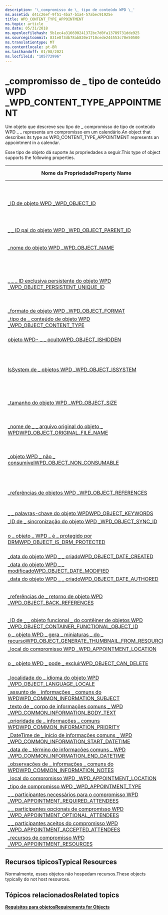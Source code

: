 ```yaml
---
description: '\_compromisso de \_ tipo de conteúdo WPD \_'
ms.assetid: d41c26ef-9f51-4ba7-b1a4-57abec91925e
title: WPD_CONTENT_TYPE_APPOINTMENT
ms.topic: article
ms.date: 05/31/2018
ms.openlocfilehash: 5b1ec4a316690241372bc7d0fa13789731dde925
ms.sourcegitcommit: 831e8f3db78ab820e1710cede244553c70e50500
ms.translationtype: MT
ms.contentlocale: pt-BR
ms.lasthandoff: 01/08/2021
ms.locfileid: "105772996"
---
```

# <a name="wpd_content_type_appointment"></a><span data-ttu-id="448b0-103">\_compromisso de \_ tipo de conteúdo WPD \_</span><span class="sxs-lookup"><span data-stu-id="448b0-103">WPD\_CONTENT\_TYPE\_APPOINTMENT</span></span>

<span data-ttu-id="448b0-104">Um objeto que descreve seu tipo de \_ compromisso de tipo de conteúdo WPD \_ \_ representa um compromisso em um calendário.</span><span class="sxs-lookup"><span data-stu-id="448b0-104">An object that describes its type as WPD\_CONTENT\_TYPE\_APPOINTMENT represents an appointment in a calendar.</span></span>

<span data-ttu-id="448b0-105">Esse tipo de objeto dá suporte às propriedades a seguir.</span><span class="sxs-lookup"><span data-stu-id="448b0-105">This type of object supports the following properties.</span></span>



| <span data-ttu-id="448b0-106">Nome da Propriedade</span><span class="sxs-lookup"><span data-stu-id="448b0-106">Property Name</span></span>                                                                                                         | <span data-ttu-id="448b0-107">Obrigatório ou opcional</span><span class="sxs-lookup"><span data-stu-id="448b0-107">Required or Optional</span></span>                                                           |
|-----------------------------------------------------------------------------------------------------------------------|--------------------------------------------------------------------------------|
| [<span data-ttu-id="448b0-108">\_ID de objeto WPD \_</span><span class="sxs-lookup"><span data-stu-id="448b0-108">WPD\_OBJECT\_ID</span></span>](object-properties.md)                                                                | <span data-ttu-id="448b0-109">Obrigatório, somente leitura.</span><span class="sxs-lookup"><span data-stu-id="448b0-109">Required, read-only.</span></span> <span data-ttu-id="448b0-110">Um cliente não pode definir essa propriedade, mesmo no momento da criação.</span><span class="sxs-lookup"><span data-stu-id="448b0-110">A client cannot set this property, even at creation time.</span></span> |
| [<span data-ttu-id="448b0-111">\_ \_ ID pai do objeto WPD \_</span><span class="sxs-lookup"><span data-stu-id="448b0-111">WPD\_OBJECT\_PARENT\_ID</span></span>](object-properties.md)                                                 | <span data-ttu-id="448b0-112">Obrigatórios.</span><span class="sxs-lookup"><span data-stu-id="448b0-112">Required.</span></span>                                                                      |
| [<span data-ttu-id="448b0-113">\_nome do objeto WPD \_</span><span class="sxs-lookup"><span data-stu-id="448b0-113">WPD\_OBJECT\_NAME</span></span>](object-properties.md)                                                            | <span data-ttu-id="448b0-114">Necessário se o objeto representar um arquivo.</span><span class="sxs-lookup"><span data-stu-id="448b0-114">Required if the object represents a file.</span></span>                                      |
| [<span data-ttu-id="448b0-115">\_ \_ \_ ID exclusiva persistente do objeto WPD \_</span><span class="sxs-lookup"><span data-stu-id="448b0-115">WPD\_OBJECT\_PERSISTENT\_UNIQUE\_ID</span></span>](object-properties.md)                          | <span data-ttu-id="448b0-116">Obrigatório, somente leitura.</span><span class="sxs-lookup"><span data-stu-id="448b0-116">Required, read-only.</span></span> <span data-ttu-id="448b0-117">Um cliente não pode definir essa propriedade, mesmo no momento da criação.</span><span class="sxs-lookup"><span data-stu-id="448b0-117">A client cannot set this property, even at creation time.</span></span> |
| [<span data-ttu-id="448b0-118">\_formato de objeto WPD \_</span><span class="sxs-lookup"><span data-stu-id="448b0-118">WPD\_OBJECT\_FORMAT</span></span>](object-properties.md)                                                        | <span data-ttu-id="448b0-119">Obrigatórios.</span><span class="sxs-lookup"><span data-stu-id="448b0-119">Required.</span></span>                                                                      |
| [<span data-ttu-id="448b0-120">\_tipo de \_ conteúdo de objeto WPD \_</span><span class="sxs-lookup"><span data-stu-id="448b0-120">WPD\_OBJECT\_CONTENT\_TYPE</span></span>](object-properties.md)                                           | <span data-ttu-id="448b0-121">Obrigatórios.</span><span class="sxs-lookup"><span data-stu-id="448b0-121">Required.</span></span>                                                                      |
| [<span data-ttu-id="448b0-122">objeto WPD- \_ \_ oculto</span><span class="sxs-lookup"><span data-stu-id="448b0-122">WPD\_OBJECT\_ISHIDDEN</span></span>](object-properties.md)                                                    | <span data-ttu-id="448b0-123">Necessário se o objeto estiver oculto.</span><span class="sxs-lookup"><span data-stu-id="448b0-123">Required if the object is hidden.</span></span>                                              |
| [<span data-ttu-id="448b0-124">IsSystem de \_ objetos WPD \_</span><span class="sxs-lookup"><span data-stu-id="448b0-124">WPD\_OBJECT\_ISSYSTEM</span></span>](object-properties.md)                                                    | <span data-ttu-id="448b0-125">Obrigatório se o objeto for um objeto do sistema (representa um arquivo do sistema).</span><span class="sxs-lookup"><span data-stu-id="448b0-125">Required if the object is a system object (represents a system file).</span></span>          |
| [<span data-ttu-id="448b0-126">\_tamanho do objeto WPD \_</span><span class="sxs-lookup"><span data-stu-id="448b0-126">WPD\_OBJECT\_SIZE</span></span>](object-properties.md)                                                            | <span data-ttu-id="448b0-127">Necessário se o objeto tiver pelo menos um recurso.</span><span class="sxs-lookup"><span data-stu-id="448b0-127">Required if the object has at least one resource.</span></span>                              |
| [<span data-ttu-id="448b0-128">\_nome de \_ \_ arquivo original do objeto \_ WPD</span><span class="sxs-lookup"><span data-stu-id="448b0-128">WPD\_OBJECT\_ORIGINAL\_FILE\_NAME</span></span>](object-properties.md)                              | <span data-ttu-id="448b0-129">Necessário se o objeto representar um arquivo.</span><span class="sxs-lookup"><span data-stu-id="448b0-129">Required if the object represents a file.</span></span>                                      |
| [<span data-ttu-id="448b0-130">\_objeto WPD \_ não \_ consumível</span><span class="sxs-lookup"><span data-stu-id="448b0-130">WPD\_OBJECT\_NON\_CONSUMABLE</span></span>](object-properties.md)                                       | <span data-ttu-id="448b0-131">Recomendado se o objeto não for destinada ao consumo pelo dispositivo.</span><span class="sxs-lookup"><span data-stu-id="448b0-131">Recommended if the object is not meant for consumption by the device.</span></span>          |
| [<span data-ttu-id="448b0-132">\_referências de objetos WPD \_</span><span class="sxs-lookup"><span data-stu-id="448b0-132">WPD\_OBJECT\_REFERENCES</span></span>](object-properties.md)                                                | <span data-ttu-id="448b0-133">Obrigatório se o objeto tiver referências a outros objetos.</span><span class="sxs-lookup"><span data-stu-id="448b0-133">Required if the object has references to other objects.</span></span>                        |
| [<span data-ttu-id="448b0-134">\_ \_ palavras-chave do objeto WPD</span><span class="sxs-lookup"><span data-stu-id="448b0-134">WPD\_OBJECT\_KEYWORDS</span></span>](object-properties.md)                                                    | <span data-ttu-id="448b0-135">Opcional.</span><span class="sxs-lookup"><span data-stu-id="448b0-135">Optional.</span></span>                                                                      |
| [<span data-ttu-id="448b0-136">\_ID de \_ sincronização do objeto WPD \_</span><span class="sxs-lookup"><span data-stu-id="448b0-136">WPD\_OBJECT\_SYNC\_ID</span></span>](object-properties.md)                                                     | <span data-ttu-id="448b0-137">Opcional.</span><span class="sxs-lookup"><span data-stu-id="448b0-137">Optional.</span></span>                                                                      |
| [<span data-ttu-id="448b0-138">o \_ objeto \_ WPD \_ é \_ protegido por DRM</span><span class="sxs-lookup"><span data-stu-id="448b0-138">WPD\_OBJECT\_IS\_DRM\_PROTECTED</span></span>](object-properties.md)                                  | <span data-ttu-id="448b0-139">Necessário se o objeto estiver protegido pela tecnologia DRM.</span><span class="sxs-lookup"><span data-stu-id="448b0-139">Required if the object is protected by DRM technology.</span></span>                         |
| [<span data-ttu-id="448b0-140">\_data do objeto WPD \_ \_ criado</span><span class="sxs-lookup"><span data-stu-id="448b0-140">WPD\_OBJECT\_DATE\_CREATED</span></span>](object-properties.md)                                           | <span data-ttu-id="448b0-141">Opcional.</span><span class="sxs-lookup"><span data-stu-id="448b0-141">Optional.</span></span>                                                                      |
| [<span data-ttu-id="448b0-142">\_data do objeto WPD \_ \_ modificado</span><span class="sxs-lookup"><span data-stu-id="448b0-142">WPD\_OBJECT\_DATE\_MODIFIED</span></span>](object-properties.md)                                         | <span data-ttu-id="448b0-143">Recomendável.</span><span class="sxs-lookup"><span data-stu-id="448b0-143">Recommended.</span></span>                                                                   |
| [<span data-ttu-id="448b0-144">\_data do objeto WPD \_ \_ criado</span><span class="sxs-lookup"><span data-stu-id="448b0-144">WPD\_OBJECT\_DATE\_AUTHORED</span></span>](object-properties.md)                                         | <span data-ttu-id="448b0-145">Opcional.</span><span class="sxs-lookup"><span data-stu-id="448b0-145">Optional.</span></span>                                                                      |
| [<span data-ttu-id="448b0-146">\_referências de \_ retorno de objeto WPD \_</span><span class="sxs-lookup"><span data-stu-id="448b0-146">WPD\_OBJECT\_BACK\_REFERENCES</span></span>](object-properties.md)                                                                | <span data-ttu-id="448b0-147">Recomendado se o objeto for referenciado por outro objeto.</span><span class="sxs-lookup"><span data-stu-id="448b0-147">Recommended if the object is referenced by another object.</span></span>                     |
| [<span data-ttu-id="448b0-148">\_ID de \_ \_ objeto funcional \_ do contêiner de objetos WPD \_</span><span class="sxs-lookup"><span data-stu-id="448b0-148">WPD\_OBJECT\_CONTAINER\_FUNCTIONAL\_OBJECT\_ID</span></span>](object-properties.md)     | <span data-ttu-id="448b0-149">Opcional.</span><span class="sxs-lookup"><span data-stu-id="448b0-149">Optional.</span></span>                                                                      |
| [<span data-ttu-id="448b0-150">o \_ objeto WPD \_ gera \_ miniaturas \_ do \_ recurso</span><span class="sxs-lookup"><span data-stu-id="448b0-150">WPD\_OBJECT\_GENERATE\_THUMBNAIL\_FROM\_RESOURCE</span></span>](object-properties.md) | <span data-ttu-id="448b0-151">Opcional.</span><span class="sxs-lookup"><span data-stu-id="448b0-151">Optional.</span></span>                                                                      |
| [<span data-ttu-id="448b0-152">\_local do compromisso WPD \_</span><span class="sxs-lookup"><span data-stu-id="448b0-152">WPD\_APPOINTMENT\_LOCATION</span></span>](appointment-properties.md)                                     | <span data-ttu-id="448b0-153">Obrigatórios.</span><span class="sxs-lookup"><span data-stu-id="448b0-153">Required.</span></span>                                                                      |
| [<span data-ttu-id="448b0-154">o \_ objeto WPD \_ pode \_ excluir</span><span class="sxs-lookup"><span data-stu-id="448b0-154">WPD\_OBJECT\_CAN\_DELETE</span></span>](object-properties.md)                                                                     | <span data-ttu-id="448b0-155">Necessário se o objeto puder ser excluído.</span><span class="sxs-lookup"><span data-stu-id="448b0-155">Required if the object can be deleted.</span></span>                                         |
| [<span data-ttu-id="448b0-156">\_localidade do \_ idioma do objeto WPD \_</span><span class="sxs-lookup"><span data-stu-id="448b0-156">WPD\_OBJECT\_LANGUAGE\_LOCALE</span></span>](object-properties.md)                                                                | <span data-ttu-id="448b0-157">Opcional.</span><span class="sxs-lookup"><span data-stu-id="448b0-157">Optional.</span></span>                                                                      |
| [<span data-ttu-id="448b0-158">\_assunto de \_ informações \_ comuns do WPD</span><span class="sxs-lookup"><span data-stu-id="448b0-158">WPD\_COMMON\_INFORMATION\_SUBJECT</span></span>](object-properties.md)                                                            | <span data-ttu-id="448b0-159">Obrigatórios.</span><span class="sxs-lookup"><span data-stu-id="448b0-159">Required.</span></span>                                                                      |
| [<span data-ttu-id="448b0-160">\_texto de \_ corpo de informações comuns \_ WPD \_</span><span class="sxs-lookup"><span data-stu-id="448b0-160">WPD\_COMMON\_INFORMATION\_BODY\_TEXT</span></span>](object-properties.md)                                                         | <span data-ttu-id="448b0-161">Recomendável.</span><span class="sxs-lookup"><span data-stu-id="448b0-161">Recommended.</span></span>                                                                   |
| [<span data-ttu-id="448b0-162">\_prioridade de \_ informações \_ comuns WPD</span><span class="sxs-lookup"><span data-stu-id="448b0-162">WPD\_COMMON\_INFORMATION\_PRIORITY</span></span>](object-properties.md)                                                           | <span data-ttu-id="448b0-163">Recomendável.</span><span class="sxs-lookup"><span data-stu-id="448b0-163">Recommended.</span></span>                                                                   |
| [<span data-ttu-id="448b0-164">\_DateTime de \_ início de informações comuns \_ WPD \_</span><span class="sxs-lookup"><span data-stu-id="448b0-164">WPD\_COMMON\_INFORMATION\_START\_DATETIME</span></span>](object-properties.md)                                                    | <span data-ttu-id="448b0-165">Recomendável.</span><span class="sxs-lookup"><span data-stu-id="448b0-165">Recommended.</span></span>                                                                   |
| [<span data-ttu-id="448b0-166">\_data de \_ término de informações comuns \_ WPD \_</span><span class="sxs-lookup"><span data-stu-id="448b0-166">WPD\_COMMON\_INFORMATION\_END\_DATETIME</span></span>](object-properties.md)                                                      | <span data-ttu-id="448b0-167">Recomendável.</span><span class="sxs-lookup"><span data-stu-id="448b0-167">Recommended.</span></span>                                                                   |
| [<span data-ttu-id="448b0-168">\_observações de \_ informações \_ comuns do WPD</span><span class="sxs-lookup"><span data-stu-id="448b0-168">WPD\_COMMON\_INFORMATION\_NOTES</span></span>](object-properties.md)                                                              | <span data-ttu-id="448b0-169">Opcional.</span><span class="sxs-lookup"><span data-stu-id="448b0-169">Optional.</span></span>                                                                      |
| [<span data-ttu-id="448b0-170">\_local do compromisso WPD \_</span><span class="sxs-lookup"><span data-stu-id="448b0-170">WPD\_APPOINTMENT\_LOCATION</span></span>](object-properties.md)                                                                   | <span data-ttu-id="448b0-171">Obrigatórios.</span><span class="sxs-lookup"><span data-stu-id="448b0-171">Required.</span></span>                                                                      |
| [<span data-ttu-id="448b0-172">\_tipo de compromisso WPD \_</span><span class="sxs-lookup"><span data-stu-id="448b0-172">WPD\_APPOINTMENT\_TYPE</span></span>](appointment-properties.md)                                             | <span data-ttu-id="448b0-173">Opcional.</span><span class="sxs-lookup"><span data-stu-id="448b0-173">Optional.</span></span>                                                                      |
| [<span data-ttu-id="448b0-174">\_ \_ participantes necessários para o compromisso WPD \_</span><span class="sxs-lookup"><span data-stu-id="448b0-174">WPD\_APPOINTMENT\_REQUIRED\_ATTENDEES</span></span>](appointment-properties.md)                | <span data-ttu-id="448b0-175">Opcional.</span><span class="sxs-lookup"><span data-stu-id="448b0-175">Optional.</span></span>                                                                      |
| [<span data-ttu-id="448b0-176">\_ \_ participantes opcionais de compromisso WPD \_</span><span class="sxs-lookup"><span data-stu-id="448b0-176">WPD\_APPOINTMENT\_OPTIONAL\_ATTENDEES</span></span>](appointment-properties.md)                | <span data-ttu-id="448b0-177">Opcional.</span><span class="sxs-lookup"><span data-stu-id="448b0-177">Optional.</span></span>                                                                      |
| [<span data-ttu-id="448b0-178">\_ \_ participantes aceitos do compromisso WPD \_</span><span class="sxs-lookup"><span data-stu-id="448b0-178">WPD\_APPOINTMENT\_ACCEPTED\_ATTENDEES</span></span>](appointment-properties.md)                | <span data-ttu-id="448b0-179">Opcional.</span><span class="sxs-lookup"><span data-stu-id="448b0-179">Optional.</span></span>                                                                      |
| [<span data-ttu-id="448b0-180">\_recursos de compromisso WPD \_</span><span class="sxs-lookup"><span data-stu-id="448b0-180">WPD\_APPOINTMENT\_RESOURCES</span></span>](appointment-properties.md)                                   | <span data-ttu-id="448b0-181">Opcional.</span><span class="sxs-lookup"><span data-stu-id="448b0-181">Optional.</span></span>                                                                      |



 

## <a name="typical-resources"></a><span data-ttu-id="448b0-182">Recursos típicos</span><span class="sxs-lookup"><span data-stu-id="448b0-182">Typical Resources</span></span>

<span data-ttu-id="448b0-183">Normalmente, esses objetos não hospedam recursos.</span><span class="sxs-lookup"><span data-stu-id="448b0-183">These objects typically do not host resources.</span></span>

## <a name="related-topics"></a><span data-ttu-id="448b0-184">Tópicos relacionados</span><span class="sxs-lookup"><span data-stu-id="448b0-184">Related topics</span></span>

<dl> <dt>

[<span data-ttu-id="448b0-185">**Requisitos para objetos**</span><span class="sxs-lookup"><span data-stu-id="448b0-185">**Requirements for Objects**</span></span>](requirements-for-objects.md)
</dt> </dl>

 

 



